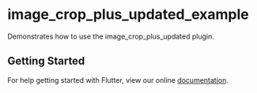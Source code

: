 # image_crop_plus_updated_example

Demonstrates how to use the image_crop_plus_updated plugin.

## Getting Started

For help getting started with Flutter, view our online
[documentation](https://flutter.io/).

